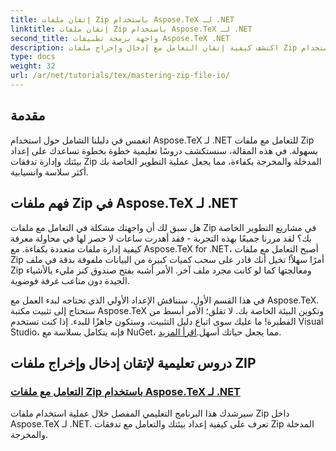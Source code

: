 ```yaml
---
title: إتقان ملفات Zip باستخدام Aspose.TeX لـ .NET
linktitle: إتقان ملفات Zip باستخدام Aspose.TeX لـ .NET
second_title: واجهة برمجة تطبيقات Aspose.TeX .NET
description: اكتشف كيفية إتقان التعامل مع إدخال وإخراج ملفات Zip باستخدام Aspose.TeX for .NET. اتبع البرامج التعليمية خطوة بخطوة لتبسيط سير عملك بكفاءة.
type: docs
weight: 32
url: /ar/net/tutorials/tex/mastering-zip-file-io/
---
```

## مقدمة

انغمس في دليلنا الشامل حول استخدام Aspose.TeX لـ .NET للتعامل مع ملفات Zip بسهولة. في هذه المقالة، سنستكشف دروسًا تعليمية خطوة بخطوة تساعدك على إعداد بيئتك وإدارة تدفقات Zip المدخلة والمخرجة بكفاءة، مما يجعل عملية التطوير الخاصة بك أكثر سلاسة وانسيابية.

## فهم ملفات Zip في Aspose.TeX لـ .NET

هل سبق لك أن واجهتك مشكلة في التعامل مع ملفات Zip في مشاريع التطوير الخاصة بك؟ لقد مررنا جميعًا بهذه التجربة - فقد أهدرت ساعات لا حصر لها في محاولة معرفة كيفية إدارة ملفات متعددة بكفاءة. مع Aspose.TeX for .NET، أصبح التعامل مع ملفات Zip أمرًا سهلاً! تخيل أنك قادر على سحب كميات كبيرة من البيانات ملفوفة بدقة في ملف Zip ومعالجتها كما لو كانت مجرد ملف آخر. الأمر أشبه بفتح صندوق كنز مليء بالأشياء الجيدة دون متاعب غرفة فوضوية.

 في هذا القسم الأول، سنناقش الإعداد الأولي الذي تحتاجه لبدء العمل مع Aspose.TeX. ستحتاج إلى تثبيت مكتبة Aspose.TeX وتكوين البيئة الخاصة بك. لا تقلق؛ الأمر أبسط من الفطيرة! ما عليك سوى اتباع دليل التثبيت، وستكون جاهزًا للبدء. إذا كنت تستخدم Visual Studio، فإنه يتكامل بسلاسة مع NuGet، مما يجعل حياتك أسهل.[اقرأ المزيد](./handle-zip-files/).

## دروس تعليمية لإتقان إدخال وإخراج ملفات ZIP
### [التعامل مع ملفات Zip باستخدام Aspose.TeX لـ .NET](./handle-zip-files/)
سيرشدك هذا البرنامج التعليمي المفصل خلال عملية استخدام ملفات Zip داخل Aspose.TeX لـ .NET. تعرف على كيفية إعداد بيئتك والتعامل مع تدفقات Zip المدخلة والمخرجة.